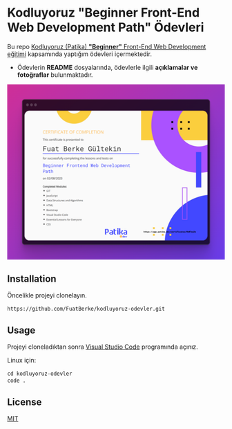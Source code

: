 # Kodluyoruz "Beginner Front-End Web Development Path" Ödevleri

Bu repo [Kodluyoruz (Patika) **"Beginner"** Front-End Web Development eğitimi](https://academy.patika.dev/paths/baslangic-seviye-frontend-web-development-patikasi) kapsamında yaptığım ödevleri içermektedir.

- Ödevlerin **README** dosyalarında, ödevlerle ilgili **açıklamalar ve fotoğraflar** bulunmaktadır. 

![](bcertificate.png)


## Installation
Öncelikle projeyi clonelayın.

```
https://github.com/FuatBerke/kodluyoruz-odevler.git
```

## Usage

Projeyi cloneladıktan sonra [Visual Studio Code](https://code.visualstudio.com/) programında açınız.

Linux için:

```
cd kodluyoruz-odevler
code .
```

## License

[MIT](https://choosealicense.com/licenses/mit/)
